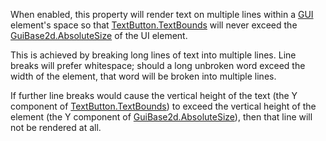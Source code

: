 When enabled, this property will render text on multiple lines within a [GUI](https://developer.roblox.com/api-reference/class/TextButton) element's space so that [TextButton.TextBounds](https://developer.roblox.com/api-reference/property/TextButton/TextBounds) will never exceed the [GuiBase2d.AbsoluteSize](https://developer.roblox.com/api-reference/property/GuiBase2d/AbsoluteSize) of the UI element.

This is achieved by breaking long lines of text into multiple lines. Line breaks will prefer whitespace; should a long unbroken word exceed the width of the element, that word will be broken into multiple lines.

If further line breaks would cause the vertical height of the text (the Y component of [TextButton.TextBounds](https://developer.roblox.com/api-reference/property/TextButton/TextBounds)) to exceed the vertical height of the element (the Y component of [GuiBase2d.AbsoluteSize](https://developer.roblox.com/api-reference/property/GuiBase2d/AbsoluteSize)), then that line will not be rendered at all.